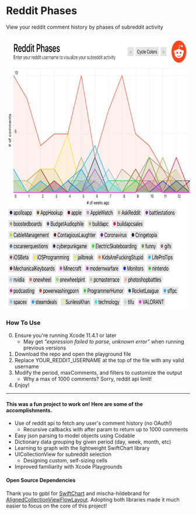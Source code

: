 # Reddit Phases
View your reddit comment history by phases of subreddit activity

<img src="screenshot.png" width="750" height="750">

### How To Use
0. Ensure you're running Xcode 11.4.1 or later
    - May get *"expression failed to parse, unknown error"* when running previous versions  
1. Download the repo and open the playground file
2. Replace YOUR_REDDIT_USERNAME at the top of the file with any valid username
3. Modify the period, maxComments, and filters to customize the output
    - Why a max of 1000 comments? Sorry, reddit api limit!
4. Enjoy!

---

#### This was a  fun project to work on! Here are some of the accomplishments.
- Use of reddit api to fetch any user's comment history (no OAuth!)
    - Recursive callbacks with after param to return up to 1000 comments
- Easy json parsing to model objects using Codable
- Dictionary data grouping by given period (day, week, month, etc)
- Learning to graph with the lightweight SwiftChart library
- UICollectionView for subreddit selection
    - Designing custom, self-sizing cells
- Improved familiarity with Xcode Playgrounds

#### Open Source Dependencies
Thank you to gpbl for [SwiftChart](https://github.com/gpbl/SwiftChart) and mischa-hildebrand for [AlignedCollectionViewFlowLayout](https://github.com/mischa-hildebrand/AlignedCollectionViewFlowLayout). Adopting both libraries made it much easier to focus on the core of this project!
